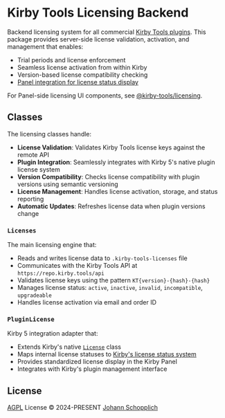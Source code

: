 # Kirby Tools Licensing Backend

Backend licensing system for all commercial [Kirby Tools plugins](https://kirby.tools). This package provides server-side license validation, activation, and management that enables:

- Trial periods and license enforcement
- Seamless license activation from within Kirby
- Version-based license compatibility checking
- [Panel integration for license status display](https://getkirby.com/releases/5/plugin-license)

For Panel-side licensing UI components, see [@kirby-tools/licensing](https://github.com/kirby-tools/licensing-panel).

## Classes

The licensing classes handle:

- **License Validation**: Validates Kirby Tools license keys against the remote API
- **Plugin Integration**: Seamlessly integrates with Kirby 5's native plugin license system
- **Version Compatibility**: Checks license compatibility with plugin versions using semantic versioning
- **License Management**: Handles license activation, storage, and status reporting
- **Automatic Updates**: Refreshes license data when plugin versions change

### `Licenses`

The main licensing engine that:

- Reads and writes license data to `.kirby-tools-licenses` file
- Communicates with the Kirby Tools API at `https://repo.kirby.tools/api`
- Validates license keys using the pattern `KT{version}-{hash}-{hash}`
- Manages license status: `active`, `inactive`, `invalid`, `incompatible`, `upgradeable`
- Handles license activation via email and order ID

### `PluginLicense`

Kirby 5 integration adapter that:

- Extends Kirby's native [`License`](https://getkirby.com/docs/reference/objects/plugin/license) class
- Maps internal license statuses to [Kirby's license status system](https://getkirby.com/releases/5/plugin-license)
- Provides standardized license display in the Kirby Panel
- Integrates with Kirby's plugin management interface

## License

[AGPL](./LICENSE) License © 2024-PRESENT [Johann Schopplich](https://github.com/johannschopplich)
